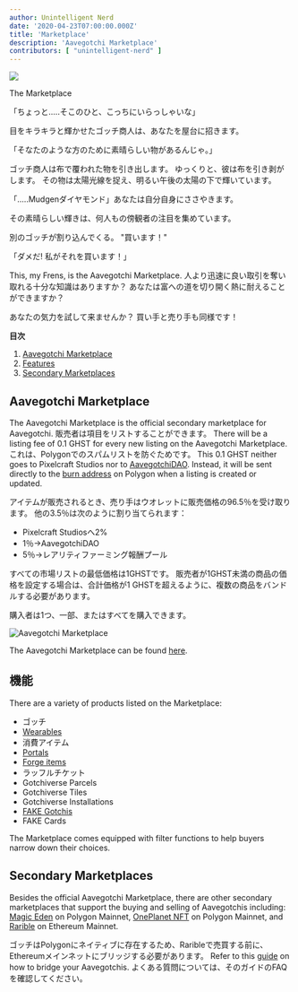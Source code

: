 ```yaml
---
author: Unintelligent Nerd
date: '2020-04-23T07:00:00.000Z'
title: 'Marketplace'
description: 'Aavegotchi Marketplace'
contributors: [ "unintelligent-nerd" ]
---
```


<div class="headerImageContainer">
<img class="headerImage" src="/marketplace/marketplace.gif">
<p class="headerImageText">The Marketplace</p>
</div>

「ちょっと.....そこのひと、こっちにいらっしゃいな」

目をキラキラと輝かせたゴッチ商人は、あなたを屋台に招きます。

「そなたのような方のために素晴らしい物があるんじゃ。」

ゴッチ商人は布で覆われた物を引き出します。 ゆっくりと、彼は布を引き剥がします。 その物は太陽光線を捉え、明るい午後の太陽の下で輝いています。

「.....Mudgenダイヤモンド」あなたは自分自身にささやきます。

その素晴らしい輝きは、何人もの傍観者の注目を集めています。

別のゴッチが割り込んでくる。 "買います！"

「ダメだ! 私がそれを買います！」

This, my Frens, is the Aavegotchi Marketplace. 人より迅速に良い取引を奪い取れる十分な知識はありますか？ あなたは富への道を切り開く熱に耐えることができますか？

あなたの気力を試して来ませんか？ 買い手と売り手も同様です！

<div class="contentsBox">

**目次**

<ol>
<li><a href=#aavegotchi-marketplace>Aavegotchi Marketplace</a></li>
<li><a href=#features>Features</a></li>
<li><a href=#secondary-marketplaces>Secondary Marketplaces</a></li>
</ol>

</div>

## Aavegotchi Marketplace

The Aavegotchi Marketplace is the official secondary marketplace for Aavegotchi. 販売者は項目をリストすることができます。 There will be a listing fee of 0.1 GHST for every new listing on the Aavegotchi Marketplace. これは、Polygonでのスパムリストを防ぐためです。 This 0.1 GHST neither goes to Pixelcraft Studios nor to [AavegotchiDAO](/dao). Instead, it will be sent directly to the [burn address](https://explorer-mainnet.maticvigil.com/address/0xFFfFfFffFFfffFFfFFfFFFFFffFFFffffFfFFFfF/tokens) on Polygon when a listing is created or updated.

アイテムが販売されるとき、売り手はウオレットに販売価格の96.5％を受け取ります。 他の3.5％は次のように割り当てられます：

- Pixelcraft Studiosへ2%
- 1％→AavegotchiDAO
- 5％→レアリティファーミング報酬プール

すべての市場リストの最低価格は1GHSTです。 販売者が1GHST未満の商品の価格を設定する場合は、合計価格が1 GHSTを超えるように、複数の商品をバンドルする必要があります。

購入者は1つ、一部、またはすべてを購入できます。

<img class = "bodyImage" src = "/marketplace/aavegotchi-marketplace.png" alt = "Aavegotchi Marketplace">

The Aavegotchi Marketplace can be found [here](https://dapp.aavegotchi.com/baazaar/aavegotchis).

## 機能

There are a variety of products listed on the Marketplace:

- ゴッチ
- [Wearables](/wearables)
- 消費アイテム
- [Portals](/portals)
- [Forge items](/forge)
- ラッフルチケット
- Gotchiverse Parcels
- Gotchiverse Tiles
- Gotchiverse Installations
- [FAKE Gotchis](https://www.fakegotchis.com/)
- FAKE Cards

The Marketplace comes equipped with filter functions to help buyers narrow down their choices.

## Secondary Marketplaces

Besides the official Aavegotchi Marketplace, there are other secondary marketplaces that support the buying and selling of Aavegotchis including: [Magic Eden](https://magiceden.io/) on Polygon Mainnet, [OnePlanet NFT](https://www.oneplanetnft.io/) on Polygon Mainnet, and [Rarible](https://rarible.com/) on Ethereum Mainnet.

ゴッチはPolygonにネイティブに存在するため、Raribleで売買する前に、Ethereumメインネットにブリッジする必要があります。 Refer to this [guide](https://aavegotchi.medium.com/aavegotchis-are-bridging-to-ethereum-with-3x-rewards-for-trading-344432eded9f) on how to bridge your Aavegotchis. よくある質問については、そのガイドのFAQを確認してください。

